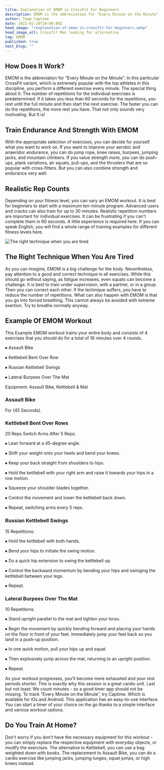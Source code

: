 ```yaml
---
title: Explanation of EMOM in CrossFit For Beginners
description: EMOM is the abbreviation for "Every Minute on the Minute". In this particular CrossFit variant, you perform a different exercise every minute.
author: Team Captime
date: 2022-02-20T19:00:00Z
head_image: "/explanation-of-emom-in-crossfit-for-beginners.webp"
head_image_alt: Crossfit Men looking for alternative
tag: EMOM
published: true
next_blog: ""
---
```


## How Does It Work?

EMOM is the abbreviation for "Every Minute on the Minute". In this particular CrossFit variant, which is extremely popular with the top athletes in this discipline, you perform a different exercise every minute. The special thing about it: The number of repetitions for the individual exercises is predetermined. If it takes you less than 60 seconds for the repetitions, you rest until the full minute and then start the next exercise. The faster you can do the repetitions, the more rest you have. That not only sounds very motivating. But It is!

## Train Endurance And Strength With EMOM

With the appropriate selection of exercises, you can decide for yourself what you want to work on. If you want to improve your aerobic and anaerobic endurance, you can do jump rope, knee raises, burpees, jumping jacks, and mountain climbers. If you value strength more, you can do push-ups, plank variations, air squats, pull-ups, and the thrusters that are so popular with cross-fitters. But you can also combine strength and endurance very well.

## Realistic Rep Counts

Depending on your fitness level, you can vary an EMOM workout. It is best for beginners to start with a maximum ten-minute program. Advanced users and cracks can also train for up to 30 minutes. Realistic repetition numbers are important for individual exercises. It can be frustrating if you can't complete them in 60 seconds. A little experience is required here. If you can speak English, you will find a whole range of training examples for different fitness levels here.

![The right technique when you are tired](/the-right-technique-when-you-are-tired.webp)

## The Right Technique When You Are Tired

As you can imagine, EMOM is a big challenge for the body. Nevertheless, pay attention to a good and correct technique in all exercises. While this should go without saying, as fatigue increases, even squats can become a challenge. It is best to train under supervision, with a partner, or in a group. Then you can correct each other. If the technique suffers, you have to reduce the number of repetitions. What can also happen with EMOM is that you go into forced breathing. This cannot always be avoided with extreme exertion. Try to breathe normally anyway.

## Example Of EMOM Workout

This Example EMOM workout trains your entire body and consists of 4 exercises that you should do for a total of 16 minutes over 4 rounds.

⦁ Assault Bike

⦁ Kettlebell Bent Over Row

⦁ Russian Kettlebell Swings

⦁ Lateral Burpees Over The Mat

Equipment: Assault Bike, Kettlebell & Mat

### Assault Bike

For (45 Seconds).

### Kettlebell Bent Over Rows

20 Reps Switch Arms After 5 Reps:

⦁	Lean forward at a 45-degree angle.

⦁	Shift your weight onto your heels and bend your knees.

⦁	Keep your back straight from shoulders to hips.

⦁	Hold the kettlebell with your right arm and raise it towards your hips in a row motion.

⦁	Squeeze your shoulder blades together.

⦁	Control the movement and lower the kettlebell back down.

⦁	Repeat, switching arms every 5 reps.

### Russian Kettlebell Swings

15 Repetitions:

⦁	Hold the kettlebell with both hands.

⦁	Bend your hips to initiate the swing motion.

⦁	Do a quick hip extension to swing the kettlebell up.

⦁	Control the backward momentum by bending your hips and swinging the kettlebell between your legs.

⦁	Repeat.

### Lateral Burpees Over The Mat

10 Repetitions:

⦁	Stand upright parallel to the mat and tighten your torso.

⦁	Begin the movement by quickly bending forward and placing your hands on the floor in front of your feet. Immediately jump your feet back so you land in a push-up position.

⦁	In one quick motion, pull your hips up and squat.

⦁	Then explosively jump across the mat, returning to an upright position.

⦁	Repeat.

As your workout progresses, you'll become more exhausted and your rest periods shorter. This is exactly why this session is a great cardio unit. Last but not least: We count minutes - so a good timer app should not be missing. To track “Every Minute on the Minute”, try Captime. Which is available for iOs and Android. This application has an easy-to-use interface. You can start a timer of your choice on the go thanks to a simple interface and various workout options.

## Do You Train At Home?

Don't worry if you don't have the necessary equipment for this workout - you can simply replace the respective equipment with everyday objects, or modify the exercises. The alternative to Kettlebell, you can use a bag weighted down with books. The replacement to Assault Bike, you can do a cardio exercise like jumping jacks, jumping lunges, squat jumps, or high knees instead.
